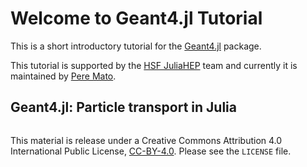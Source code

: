 # Welcome to Geant4.jl Tutorial

This is a short introductory tutorial for the [Geant4.jl](https://github.com/JuliaHEP/Geant4.jl) package.

This tutorial is supported by the [HSF JuliaHEP](https://hepsoftwarefoundation.org/workinggroups/juliahep.html) team and currently it is maintained by [Pere Mato](https://github.com/peremato).


## Geant4.jl: Particle transport in Julia


```{tableofcontents}
```

This material is release under a Creative Commons Attribution 4.0 International Public License, [CC-BY-4.0](https://creativecommons.org/licenses/by/4.0/). Please see the `LICENSE` file.


